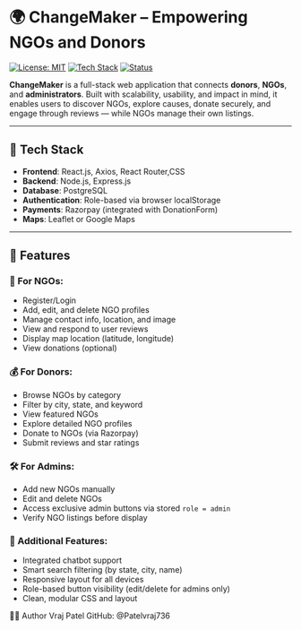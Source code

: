# 🌍 ChangeMaker – Empowering NGOs and Donors

[![License: MIT](https://img.shields.io/badge/License-MIT-blue.svg)](LICENSE)
[![Tech Stack](https://img.shields.io/badge/Tech%20Stack-React%20%7C%20Node.js%20%7C%20PostgreSQL%20%7C%20Express-brightgreen)]()
[![Status](https://img.shields.io/badge/Project-Active-brightgreen)]()

**ChangeMaker** is a full-stack web application that connects **donors**, **NGOs**, and **administrators**. Built with scalability, usability, and impact in mind, it enables users to discover NGOs, explore causes, donate securely, and engage through reviews — while NGOs manage their own listings.

---

## 🔧 Tech Stack

- **Frontend**: React.js, Axios, React Router,CSS
- **Backend**: Node.js, Express.js
- **Database**: PostgreSQL
- **Authentication**: Role-based via browser localStorage
- **Payments**: Razorpay (integrated with DonationForm)
- **Maps**: Leaflet or Google Maps

---

## 🚀 Features

### 👥 For NGOs:
- Register/Login
- Add, edit, and delete NGO profiles
- Manage contact info, location, and image
- View and respond to user reviews
- Display map location (latitude, longitude)
- View donations (optional)

### 💰 For Donors:
- Browse NGOs by category
- Filter by city, state, and keyword
- View featured NGOs
- Explore detailed NGO profiles
- Donate to NGOs (via Razorpay)
- Submit reviews and star ratings

### 🛠️ For Admins:
- Add new NGOs manually
- Edit and delete NGOs
- Access exclusive admin buttons via stored `role = admin`
- Verify NGO listings before display

### 🤖 Additional Features:
- Integrated chatbot support
- Smart search filtering (by state, city, name)
- Responsive layout for all devices
- Role-based button visibility (edit/delete for admins only)
- Clean, modular CSS and layout

👨‍💻 Author
Vraj Patel
GitHub: @Patelvraj736

